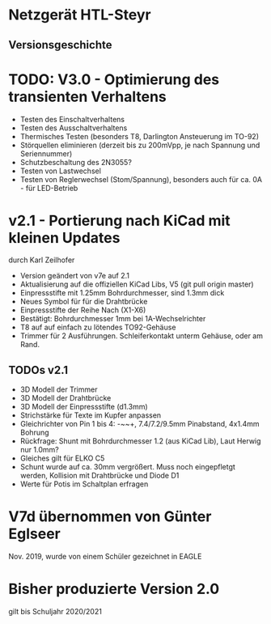 Netzgerät HTL-Steyr
===================
Versionsgeschichte
------------------

# TODO: V3.0 - Optimierung des transienten Verhaltens
* Testen des Einschaltverhaltens
* Testen des Ausschaltverhaltens
* Thermisches Testen (besonders T8, Darlington Ansteuerung im TO-92)
* Störquellen eliminieren (derzeit bis zu 200mVpp, je nach Spannung und Seriennummer)
* Schutzbeschaltung des 2N3055?
* Testen von Lastwechsel
* Testen von Reglerwechsel (Stom/Spannung), besonders auch für ca. 0A - für LED-Betrieb


# v2.1 - Portierung nach KiCad mit kleinen Updates
durch Karl Zeilhofer

* Version geändert von v7e auf 2.1
* Aktualisierung auf die offiziellen KiCad Libs, V5 (git pull origin master)
* Einpressstifte mit 1.25mm Bohrdurchmesser, sind 1.3mm dick
* Neues Symbol für für die Drahtbrücke
* Einpressstifte der Reihe Nach (X1-X6)
* Bestätigt: Bohrdurchmesser 1mm bei 1A-Wechselrichter
* T8 auf auf einfach zu lötendes TO92-Gehäuse
* Trimmer für 2 Ausführungen. Schleiferkontakt unterm Gehäuse, oder am Rand. 

## TODOs v2.1
* 3D Modell der Trimmer
* 3D Modell der Drahtbrücke
* 3D Modell der Einpressstifte (d1.3mm)
* Strichstärke für Texte im Kupfer anpassen
* Gleichrichter von Pin 1 bis 4: -~~+, 7.4/7.2/9.5mm Pinabstand, 4x1.4mm Bohrung
* Rückfrage: Shunt mit Bohrdurchmesser 1.2 (aus KiCad Lib), Laut Herwig nur 1.0mm?
* Gleiches gilt für ELKO C5
* Schunt wurde auf ca. 30mm vergrößert. Muss noch eingepfletgt werden, Kollision mit 
  Drahtbrücke und Diode D1
* Werte für Potis im Schaltplan erfragen



# V7d übernommen von Günter Eglseer
Nov. 2019, wurde von einem Schüler gezeichnet in EAGLE


# Bisher produzierte Version 2.0
gilt bis Schuljahr 2020/2021
